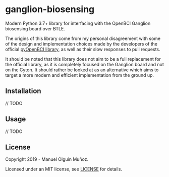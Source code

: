 # ganglion-biosensing

Modern Python 3.7+ library for interfacing with the OpenBCI Ganglion biosensing board over BTLE.

The origins of this library come from my personal disagreement with some of the design and implementation choices made by the developers of the official [pyOpenBCI library](https://github.com/OpenBCI/pyOpenBCI), as well as their slow responses to pull requests. 

It should be noted that this library does not aim to be a full replacement for the official library, as it is completely focused on the Ganglion board and not on the Cyton. It should rather be looked at as an alternative which aims to target a more modern and efficient implementation from the ground up.

## Installation
// TODO

## Usage
// TODO

## License

Copyright 2019 - Manuel Olguín Muñoz.

Licensed under an MIT license, see [LICENSE](./LICENSE) for details.
